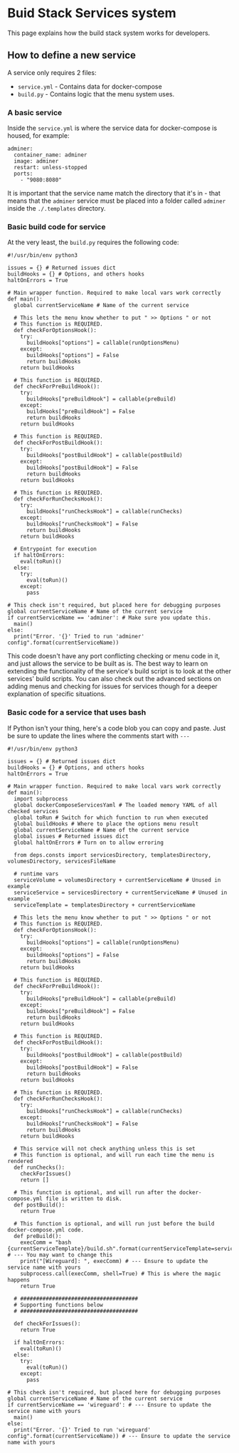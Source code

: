 # Buid Stack Services system

This page explains how the build stack system works for developers.

## How to define a new service
A service only requires 2 files:
* `service.yml` - Contains data for docker-compose
* `build.py` - Contains logic that the menu system uses.

### A basic service
Inside the `service.yml` is where the service data for docker-compose is housed, for example:
```
adminer:
  container_name: adminer
  image: adminer
  restart: unless-stopped
  ports:
    - "9080:8080"
```
It is important that the service name match the directory that it's in - that means that the `adminer` service must be placed into a folder called `adminer` inside the `./.templates` directory.


### Basic build code for service
At the very least, the `build.py` requires the following code:
```
#!/usr/bin/env python3

issues = {} # Returned issues dict
buildHooks = {} # Options, and others hooks
haltOnErrors = True

# Main wrapper function. Required to make local vars work correctly
def main():
  global currentServiceName # Name of the current service

  # This lets the menu know whether to put " >> Options " or not
  # This function is REQUIRED.
  def checkForOptionsHook():
    try:
      buildHooks["options"] = callable(runOptionsMenu)
    except:
      buildHooks["options"] = False
      return buildHooks
    return buildHooks

  # This function is REQUIRED.
  def checkForPreBuildHook():
    try:
      buildHooks["preBuildHook"] = callable(preBuild)
    except:
      buildHooks["preBuildHook"] = False
      return buildHooks
    return buildHooks

  # This function is REQUIRED.
  def checkForPostBuildHook():
    try:
      buildHooks["postBuildHook"] = callable(postBuild)
    except:
      buildHooks["postBuildHook"] = False
      return buildHooks
    return buildHooks

  # This function is REQUIRED.
  def checkForRunChecksHook():
    try:
      buildHooks["runChecksHook"] = callable(runChecks)
    except:
      buildHooks["runChecksHook"] = False
      return buildHooks
    return buildHooks

  # Entrypoint for execution
  if haltOnErrors:
    eval(toRun)()
  else:
    try:
      eval(toRun)()
    except:
      pass

# This check isn't required, but placed here for debugging purposes
global currentServiceName # Name of the current service
if currentServiceName == 'adminer': # Make sure you update this.
  main()
else:
  print("Error. '{}' Tried to run 'adminer' config".format(currentServiceName))
```
This code doesn't have any port conflicting checking or menu code in it, and just allows the service to be built as is. The best way to learn on extending the functionality of the service's build script is to look at the other services' build scripts. You can also check out the advanced sections on adding menus and checking for issues for services though for a deeper explanation of specific situations.

### Basic code for a service that uses bash
If Python isn't your thing, here's a code blob you can copy and paste. Just be sure to update the lines where the comments start with `---`
```
#!/usr/bin/env python3

issues = {} # Returned issues dict
buildHooks = {} # Options, and others hooks
haltOnErrors = True

# Main wrapper function. Required to make local vars work correctly
def main():
  import subprocess
  global dockerComposeServicesYaml # The loaded memory YAML of all checked services
  global toRun # Switch for which function to run when executed
  global buildHooks # Where to place the options menu result
  global currentServiceName # Name of the current service
  global issues # Returned issues dict
  global haltOnErrors # Turn on to allow erroring

  from deps.consts import servicesDirectory, templatesDirectory, volumesDirectory, servicesFileName

  # runtime vars
  serviceVolume = volumesDirectory + currentServiceName # Unused in example
  serviceService = servicesDirectory + currentServiceName # Unused in example
  serviceTemplate = templatesDirectory + currentServiceName

  # This lets the menu know whether to put " >> Options " or not
  # This function is REQUIRED.
  def checkForOptionsHook():
    try:
      buildHooks["options"] = callable(runOptionsMenu)
    except:
      buildHooks["options"] = False
      return buildHooks
    return buildHooks

  # This function is REQUIRED.
  def checkForPreBuildHook():
    try:
      buildHooks["preBuildHook"] = callable(preBuild)
    except:
      buildHooks["preBuildHook"] = False
      return buildHooks
    return buildHooks

  # This function is REQUIRED.
  def checkForPostBuildHook():
    try:
      buildHooks["postBuildHook"] = callable(postBuild)
    except:
      buildHooks["postBuildHook"] = False
      return buildHooks
    return buildHooks

  # This function is REQUIRED.
  def checkForRunChecksHook():
    try:
      buildHooks["runChecksHook"] = callable(runChecks)
    except:
      buildHooks["runChecksHook"] = False
      return buildHooks
    return buildHooks

  # This service will not check anything unless this is set
  # This function is optional, and will run each time the menu is rendered
  def runChecks():
    checkForIssues()
    return []

  # This function is optional, and will run after the docker-compose.yml file is written to disk.
  def postBuild():
    return True

  # This function is optional, and will run just before the build docker-compose.yml code.
  def preBuild():
    execComm = "bash {currentServiceTemplate}/build.sh".format(currentServiceTemplate=serviceTemplate) # --- You may want to change this
    print("[Wireguard]: ", execComm) # --- Ensure to update the service name with yours
    subprocess.call(execComm, shell=True) # This is where the magic happens
    return True

  # #####################################
  # Supporting functions below
  # #####################################

  def checkForIssues():
    return True

  if haltOnErrors:
    eval(toRun)()
  else:
    try:
      eval(toRun)()
    except:
      pass

# This check isn't required, but placed here for debugging purposes
global currentServiceName # Name of the current service
if currentServiceName == 'wireguard': # --- Ensure to update the service name with yours
  main()
else:
  print("Error. '{}' Tried to run 'wireguard' config".format(currentServiceName)) # --- Ensure to update the service name with yours

```